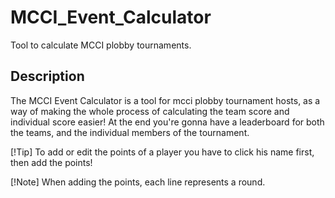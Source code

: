 # MCCI_Event_Calculator
Tool to calculate MCCI plobby tournaments.

## Description
The MCCI Event Calculator is a tool for mcci plobby tournament hosts, as a way of making the whole process of calculating the team score and individual score easier!
At the end you're gonna have a leaderboard for both the teams, and the individual members of the tournament.

[!Tip]
To add or edit the points of a player you have to click his name first, then add the points!

[!Note]
When adding the points, each line represents a round.
